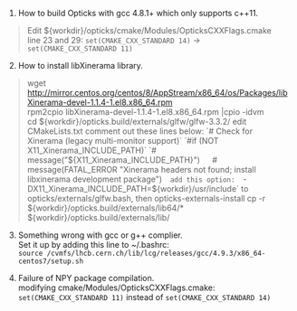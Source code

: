1. How to build Opticks with gcc 4.8.1+ which only supports c++11.  
  > Edit ${workdir}/opticks/cmake/Modules/OpticksCXXFlags.cmake   
  line 23 and 29: `set(CMAKE_CXX_STANDARD 14)` -> `set(CMAKE_CXX_STANDARD 11)`  

2. How to install libXinerama library.  
  > wget http://mirror.centos.org/centos/8/AppStream/x86_64/os/Packages/libXinerama-devel-1.1.4-1.el8.x86_64.rpm  
  rpm2cpio libXinerama-devel-1.1.4-1.el8.x86_64.rpm |cpio -idvm  
  cd ${workdir}/opticks.build/externals/glfw/glfw-3.3.2/  
  edit CMakeLists.txt  
  comment out these lines below:  
  `# Check for Xinerama (legacy multi-monitor support)`  
  `#if (NOT X11_Xinerama_INCLUDE_PATH)`  
  `#    message("${X11_Xinerama_INCLUDE_PATH}")`  
  `#    message(FATAL_ERROR "Xinerama headers not found; install libxinerama development package")`  
  add this option:  
  `-DX11_Xinerama_INCLUDE_PATH=${workdir}/usr/include`
  to opticks/externals/glfw.bash, then
  opticks-externals-install
   cp -r ${workdir}/opticks.build/externals/lib64/* ${workdir}/opticks.build/externals/lib/

3. Something wrong with gcc or g++ complier.  
  Set it up by adding this line to ~/.bashrc:  
  `source /cvmfs/lhcb.cern.ch/lib/lcg/releases/gcc/4.9.3/x86_64-centos7/setup.sh`  

4. Failure of NPY package compilation.  
  modifying cmake/Modules/OpticksCXXFlags.cmake:  
  `set(CMAKE_CXX_STANDARD 11)` instead of `set(CMAKE_CXX_STANDARD 14)` 
